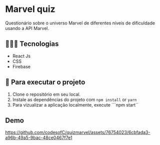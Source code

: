 # Marvel quiz

Questionário sobre o universo Marvel de diferentes níveis de dificuldade usando a API Marvel.

## 👨🏾‍💻 Tecnologias
* React Js
* CSS
* Firebase

## 🚦 Para executar o projeto
1. Clone o repositório em seu local.
2. Instale as dependências do projeto com ``npm install`` or ``yarn``
3. Para vizualizar a aplicação localmente, execute ```npm start``

## Demo
https://github.com/codesofC/quizmarvel/assets/76754023/6cbfada3-a96b-49a5-9bac-48ce0467f7e1

